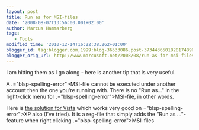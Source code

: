 ```yaml
---
layout: post
title: Run as for MSI-files
date: '2008-08-07T13:56:00.001+02:00'
author: Marcus Hammarberg
tags:
   - Tools
modified_time: '2010-12-14T16:22:38.262+01:00'
blogger_id: tag:blogger.com,1999:blog-36533086.post-3734436501828174890
blogger_orig_url: http://www.marcusoft.net/2008/08/run-as-for-msi-files.html
---
```


I am
hitting them as I go along - here is another tip that is very useful.

A .<span>="blsp-spelling-error">MSI</span>-file cannot be executed under
another account then the one you're running with. There is no "Run
as..." in the right-click menu for .<span>="blsp-spelling-error">MSI</span>-file, in other words.

Here is [the solution for
Vista](http://juice.altiris.com/download/1382/msi-run-as-administrator-context-menu-for-vista)
which works very good on <span>="blsp-spelling-error">XP</span> also (I've tried). It is a
reg-file that simply adds the "Run as ..."-feature when right clicking
.<span>="blsp-spelling-error">MSI</span>-files
